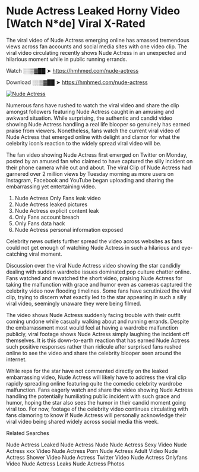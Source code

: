 ﻿# Nude Actress Leaked Horny Video [Watch N*de] Viral X-Rated

The viral video of ﻿Nude Actress emerging online has amassed tremendous views across fan accounts and social media sites with one video clip. The viral video circulating recently shows ﻿Nude Actress in an unexpected and hilarious moment while in public running errands. 

Watch ░░▒▓██ ➤ https://hmhmed.com/nude-actress

Download ░░▒▓██ ➤ https://hmhmed.com/nude-actress

[![Nude Actress](https://i.imgur.com/dJHk4Zq.gif)](https://hmhmed.com/nude-actress)

Numerous fans have rushed to watch the viral video and share the clip amongst followers featuring ﻿Nude Actress caught in an amusing and awkward situation. While surprising, the authentic and candid video showing ﻿Nude Actress handling a real life blooper so genuinely has earned praise from viewers. Nonetheless, fans watch the current viral video of ﻿Nude Actress that emerged online with delight and clamor for what the celebrity icon’s reaction to the widely spread viral video will be.

The fan video showing ﻿Nude Actress first emerged on Twitter on Monday, posted by an amused fan who claimed to have captured the silly incident on their phone camera while out and about. The viral Clip of ﻿Nude Actress had garnered over 2 million views by Tuesday morning as more users on Instagram, Facebook and YouTube began uploading and sharing the embarrassing yet entertaining video. 

1. ﻿Nude Actress Only Fans leak video
2. ﻿Nude Actress leaked pictures
3. ﻿Nude Actress explicit content leak
4. Only Fans account breach
5. Only Fans data hack
6. ﻿Nude Actress personal information exposed

Celebrity news outlets further spread the video across websites as fans could not get enough of watching ﻿Nude Actress in such a hilarious and eye-catching viral moment. 

Discussion over the viral ﻿Nude Actress video showing the star candidly dealing with sudden wardrobe issues dominated pop culture chatter online. Fans watched and rewatched the short video, praising ﻿Nude Actress for taking the malfunction with grace and humor even as cameras captured the celebrity video now flooding timelines. Some fans have scrutinized the viral clip, trying to discern what exactly led to the star appearing in such a silly viral video, seemingly unaware they were being filmed.

The video shows ﻿Nude Actress suddenly facing trouble with their outfit coming undone while casually walking about and running errands. Despite the embarrassment most would feel at having a wardrobe malfunction publicly, viral footage shows ﻿Nude Actress simply laughing the incident off themselves. It is this down-to-earth reaction that has earned ﻿Nude Actress such positive responses rather than ridicule after surprised fans rushed online to see the video and share the celebrity blooper seen around the internet.  

While reps for the star have not commented directly on the leaked embarrassing video, ﻿Nude Actress will likely have to address the viral clip rapidly spreading online featuring quite the comedic celebrity wardrobe malfunction. Fans eagerly watch and share the video showing ﻿Nude Actress handling the potentially humiliating public incident with such grace and humor, hoping the star also sees the humor in their candid moment going viral too. For now, footage of the celebrity video continues circulating with fans clamoring to know if ﻿Nude Actress will personally acknowledge their viral video being shared widely across social media this week.

Related Searches

﻿Nude Actress Leaked
﻿Nude Actress Nude
﻿Nude Actress Sexy Video
﻿Nude Actress xxx Video
﻿Nude Actress Porn
﻿Nude Actress Adult Video
﻿Nude Actress Shower Video
﻿Nude Actress Twitter Video
﻿Nude Actress Onlyfans Video
﻿Nude Actress Leaks
﻿Nude Actress Photos